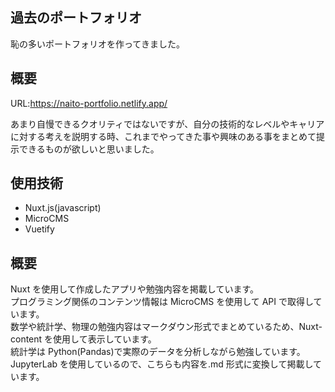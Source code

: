 ## 過去のポートフォリオ
恥の多いポートフォリオを作ってきました。

## 概要
URL:https://naito-portfolio.netlify.app/

あまり自慢できるクオリティではないですが、自分の技術的なレベルやキャリアに対する考えを説明する時、これまでやってきた事や興味のある事をまとめて提示できるものが欲しいと思いました。

## 使用技術

- Nuxt.js(javascript)
- MicroCMS
- Vuetify

## 概要

Nuxt を使用して作成したアプリや勉強内容を掲載しています。  
プログラミング関係のコンテンツ情報は MicroCMS を使用して API で取得しています。  
数学や統計学、物理の勉強内容はマークダウン形式でまとめているため、Nuxt-content を使用して表示しています。  
統計学は Python(Pandas)で実際のデータを分析しながら勉強しています。  
JupyterLab を使用しているので、こちらも内容を.md 形式に変換して掲載しています。
